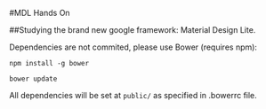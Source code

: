 #MDL Hands On

##Studying the brand new google framework: Material Design Lite.

Dependencies are not commited, please use Bower (requires npm):

`npm install -g bower`

`bower update`

All dependencies will be set at `public/` as specified in .bowerrc file.
